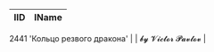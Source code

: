 | IID | IName               |
|-----|---------------------|
2441	'Кольцо резвого дракона'
|     | 𝓫𝔂 𝓥𝓲𝓬𝓽𝓸𝓻 𝓟𝓪𝓿𝓵𝓸𝓿   |